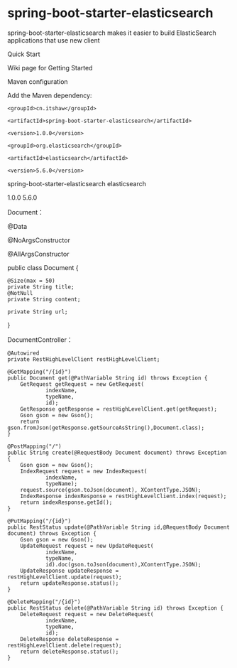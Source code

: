 # spring-boot-starter-elasticsearch
spring-boot-starter-elasticsearch makes it easier to build ElasticSearch applications that use new client


Quick Start

Wiki page for Getting Started

Maven configuration

Add the Maven dependency:

<dependency>
	
    <groupId>cn.itshaw</groupId>
    
    <artifactId>spring-boot-starter-elasticsearch</artifactId>
    
    <version>1.0.0</version>
    
</dependency>

<dependency>
	
    <groupId>org.elasticsearch</groupId>
	
    <artifactId>elasticsearch</artifactId>
    
    <version>5.6.0</version>
    
</dependency>


spring-boot-starter-elasticsearch  			elasticsearch

1.0.0     		      5.6.0

Document：

@Data

@NoArgsConstructor

@AllArgsConstructor

public class Document {

	@Size(max = 50)
	private String title;
	@NotNull
	private String content;

	private String url;

}

DocumentController：

    @Autowired
    private RestHighLevelClient restHighLevelClient;

    @GetMapping("/{id}")
    public Document get(@PathVariable String id) throws Exception {
        GetRequest getRequest = new GetRequest(
                indexName,
                typeName,
                id);
        GetResponse getResponse = restHighLevelClient.get(getRequest);
        Gson gson = new Gson();
        return gson.fromJson(getResponse.getSourceAsString(),Document.class);
    }

    @PostMapping("/")
    public String create(@RequestBody Document document) throws Exception {
        Gson gson = new Gson();
        IndexRequest request = new IndexRequest(
                indexName,
                typeName);
        request.source(gson.toJson(document), XContentType.JSON);
        IndexResponse indexResponse = restHighLevelClient.index(request);
        return indexResponse.getId();
    }

    @PutMapping("/{id}")
    public RestStatus update(@PathVariable String id,@RequestBody Document document) throws Exception {
        Gson gson = new Gson();
        UpdateRequest request = new UpdateRequest(
                indexName,
                typeName,
                id).doc(gson.toJson(document),XContentType.JSON);
        UpdateResponse updateResponse = restHighLevelClient.update(request);
        return updateResponse.status();
    }

    @DeleteMapping("/{id}")
    public RestStatus delete(@PathVariable String id) throws Exception {
        DeleteRequest request = new DeleteRequest(
                indexName,
                typeName,
                id);
        DeleteResponse deleteResponse = restHighLevelClient.delete(request);
        return deleteResponse.status();
    }
